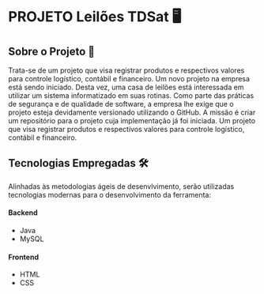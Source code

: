 # PROJETO Leilões TDSat 🖥


## Sobre o Projeto 📝
Trata-se de um projeto que visa registrar produtos e respectivos valores para controle logístico, contábil e financeiro.
Um novo projeto na empresa está sendo iniciado. Desta vez, uma casa de leilões está interessada em utilizar um sistema informatizado em suas rotinas. Como parte das práticas de segurança e de qualidade de software, a empresa lhe exige que o projeto esteja devidamente versionado utilizando o GitHub. A missão é criar um repositório para o projeto cuja implementação já foi iniciada. Um projeto que visa registrar produtos e respectivos valores para controle logístico, contábil e financeiro. 


## Tecnologias Empregadas 🛠
Alinhadas às metodologias ágeis de desenvlvimento, serão utilizadas tecnologias modernas para o desenvolvimento da ferramenta: 

#### Backend
- Java
- MySQL
  
#### Frontend
- HTML
- CSS
